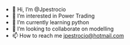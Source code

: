 - 👋 Hi, I’m @Jpestrocio
- 👀 I’m interested in Power Trading 
- 🌱 I’m currently learning python 
- 💞️ I’m looking to collaborate on modelling 
- 📫 How to reach me jpestrocio@hotmail.com

<!---
Jpestrocio/Jpestrocio is a ✨ special ✨ repository because its `README.md` (this file) appears on your GitHub profile.
You can click the Preview link to take a look at your changes.
--->
